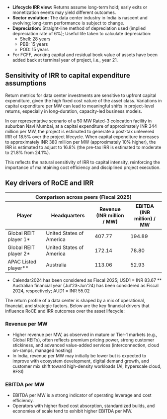 * **Lifecycle IRR view:** Returns assume long-term hold; early exits or monetization events may yield different outcomes.
* **Sector evolution:** The data center industry in India is nascent and evolving; long-term performance is subject to change.
* **Depreciation:** Straight-line method of depreciation used (implied depreciation rate of 6%); Useful life taken to calculate depreciation:
  - Shell: 28 years
  - PBB: 15 years
  - POD: 15 years
* For FCFF, working capital and residual book value of assets have been added back at terminal year of project, i.e., year 21.

## Sensitivity of IRR to capital expenditure assumptions

Return metrics for data center investments are sensitive to upfront capital expenditure, given the high fixed cost nature of the asset class. Variations in capital expenditure per MW can lead to meaningful shifts in project-level returns, especially in long-duration, capacity-led business models.

In our representative scenario of a 50 MW Rated-3 colocation facility in suburban Navi Mumbai, at a capital expenditure of approximately INR 344 million per MW, the project is estimated to generate a post-tax unlevered IRR of 18.5% over the project lifecycle. When capital expenditure increases to approximately INR 380 million per MW (approximately 10% higher), the IRR is estimated to adjust to 16.8% (the pre-tax IRR is estimated to moderate to 21.8% from 24.1%).

This reflects the natural sensitivity of IRR to capital intensity, reinforcing the importance of maintaining cost efficiency and disciplined project execution.

## Key drivers of RoCE and IRR

<table><thead><tr><th colspan="4">Comparison across peers (Fiscal 2025)</th></tr><tr><th>Player</th><th>Headquarters</th><th>Revenue<br>(INR million / MW)</th><th>EBITDA<br>(INR million) / MW</th></tr></thead><tbody><tr><td>Global REIT player 1*</td><td>United States of America</td><td>407.77</td><td>194.89</td></tr><tr><td>Global REIT player 2*</td><td>United States of America</td><td>172.14</td><td>78.80</td></tr><tr><td>APAC Listed player**</td><td>Australia</td><td>113.06</td><td>52.93</td></tr></tbody></table>

* Calendar2024 has been considered as Fiscal 2025; USD1 = INR 83.67
** Australian financial year (Jul'23-Jun'24) has been considered as Fiscal 2024, respectively; AUD1 = INR 55.02

The return profile of a data center is shaped by a mix of operational, financial, and strategic factors. Below are the key financial drivers that influence RoCE and IRR outcomes over the asset lifecycle:

### Revenue per MW

* Higher revenue per MW, as observed in mature or Tier-1 markets (e.g., Global REITs), often reflects premium pricing power, strong customer stickiness, and advanced value-added services (interconnection, cloud on-ramps, managed hosting)
* In India, revenue per MW may initially be lower but is expected to improve with ecosystem development, digital demand growth, and customer mix shift toward high-density workloads (AI, hyperscale cloud, BFSI)

### EBITDA per MW

* EBITDA per MW is a strong indicator of operating leverage and cost efficiency.
* Operators with higher fixed cost absorption, standardized builds, and economies of scale tend to exhibit higher EBITDA per MW.